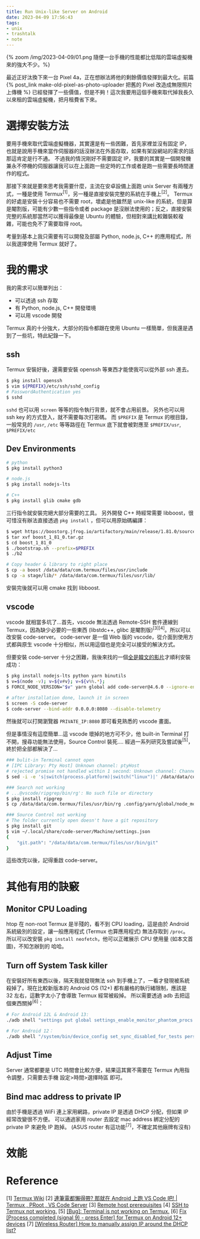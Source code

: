 ```yaml
---
title: Run Unix-like Server on Android
date: 2023-04-09 17:56:43
tags:
- unix
- trashtalk
- note
---
```


{% zoom /img/2023-04-09/01.png 隨便一台手機的性能都比低階的雲端虛擬機來的強大不少。%}

<!-- more -->

最近正好汰換下來一台 Pixel 4a，正在想辦法將他的剩餘價值發揮到最大化。前篇 {% post_link make-old-pixel-as-photo-uploader 把舊的 Pixel 改造成無限照片上傳機 %} 已經發揮了一些價值，但是不夠！這次我要用這個手機來取代掉我長久以來租的雲端虛擬機，把月租費省下來。

# 選擇安裝方法

要用手機來取代雲端虛擬機器，其實還是有一些困難，首先家裡並沒有固定 IP，也就是說用手機來當作伺服器的話沒辦法在外面存取，如果有架設網站的需求的話那這肯定是行不通。
不過我的情況剛好不需要固定 IP，我要的其實是一個開發機兼永不停機的伺服器讓我可以在上面跑一些定時的工作或者是跑一些需要長時間運作的程式。

那接下來就是要來思考我需要什麼，主流在安卓設備上面跑 unix Server 有兩種方式，一種是使用 Termux<sup>[1]</sup>，另一種是直接安裝完整的系統在手機上<sup>[2]</sup>。
Termux 的好處是安裝十分容易也不需要 root，壞處是他雖然是 unix-like 的系統，但是算是閹割版，可能有少數一些指令或者 package 是沒辦法使用的；反之，直接安裝完整的系統那當然可以獲得最像是 Ubuntu 的體驗，但相對來講比較難裝較複雜，可能也免不了需要取得 root。

考量到基本上我只需要有可以開發及部屬 Python, node.js, C++ 的應用程式，所以我選擇使用 Termux 就好了。

# 我的需求

我的需求可以簡單列出：
- 可以透過 ssh 存取
- 有 Python, node.js, C++ 開發環境
- 可以用 vscode 開發

Termux 真的十分強大，大部分的指令都跟在使用 Ubuntu 一樣簡單，但我還是遇到了一些坑，特此紀錄一下。

## ssh

Termux 安裝好後，還需要安裝 openssh 等東西才能使我可以從外部 ssh 進去。

```bash
$ pkg install openssh
$ vim ${PREFIX}/etc/ssh/sshd_config
# PasswordAuthentication yes
$ sshd
```

`sshd` 也可以用 `screen` 等等的指令執行背景，就不會占用前景。
另外也可以用 ssh key 的方式登入，就不需要每次打密碼。
而 `$PREFIX` 是 Termux 的根目錄，一般常見的 `/usr`, `/etc` 等等路徑在 Termux 底下就會被對應至 `$PREFIX/usr`, `$PREFIX/etc`

## Dev Environments

```bash
# python
$ pkg install python3

# node.js
$ pkg install nodejs-lts

# C++
$ pkg install glib cmake gdb
```

三行指令就安裝完絕大部分需要的工具。
另外開發 C++ 時經常需要 libboost，很可惜沒有辦法直接透過 `pkg install` ，但可以用原始碼編譯：

```bash
$ wget https://boostorg.jfrog.io/artifactory/main/release/1.81.0/source/boost_1_81_0.tar.gz
$ tar xvf boost_1_81_0.tar.gz
$ cd boost_1_81_0
$ ./bootstrap.sh --prefix=$PREFIX
$ ./b2

# Copy header & library to right place
$ cp -a boost /data/data/com.termux/files/usr/include
$ cp -a stage/lib/* /data/data/com.termux/files/usr/lib/
```

安裝完後就可以用 cmake 找到 libboost.

## vscode

vscode 就相當多坑了...首先，vscode 無法透過 Remote-SSH 套件連線到 Termux，因為缺少必要的一些東西 (libstdc++, glibc 是閹割版)<sup>[3][4]</sup>。所以可以改安裝 code-server。
code-server 是一個 Web 版的 vscode，從介面到使用方式都與原生 vscode 十分相似，所以用這個也是完全可以接受的解決方式。

但要安裝 code-server 十分之困難，我後來找的一個[全是韓文的影片](https://www.youtube.com/watch?v=-Je02KP3268)才順利安裝成功：

```bash
$ pkg install nodejs-lts python yarn binutils
$ v=$(node -v); v=${v#v}; v=${v%%.*};
$ FORCE_NODE_VERSION="$v" yarn global add code-server@4.6.0 --ignore-engines;

# after installation done, launch it in screen
$ screen -S code-server
$ code-server --bind-addr 0.0.0.0:8080 --disable-telemetry
```

然後就可以打開瀏覽器 `PRIVATE_IP:8080` 即可看見熟悉的 vscode 畫面。

但是事情沒有這麼簡單...這 vscode 壞掉的地方可不少，他 built-in Terminal 打不開，搜尋功能無法使用，Source Control 裝死....
經過一系列研究及嘗試後<sup>[5]</sup>，終於把全部都解決了...

```bash
### bulit-in Terminal cannot open
# [IPC Library: Pty Host] Unknown channel: ptyHost
# rejected promise not handled within 1 second: Unknown channel: Channel name 'ptyHost' timed out after 1000ms
$ sed -i -e 's|switch(process.platform)|switch("linux")|' /data/data/com.termux/files/home/.config/yarn/global/node_modules/code-server/lib/vscode/out/vs/platform/terminal/node/ptyHostMain.js

### Search not working
# ...@vscode/ripgrep/bin/rg': No such file or directory
$ pkg install ripgrep
$ cp /data/data/com.termux/files/usr/bin/rg .config/yarn/global/node_modules/code-server/lib/vscode/node_modules/@vscode/ripgrep/bin/rg.config/yarn/global/node_modules/code-server/lib/vscode/node_modules/@vscode/ripgrep/bin/rg

### Source Control not working
# The folder currently open doesn't have a git repository
$ pkg install git
$ vim ~/.local/share/code-server/Machine/settings.json
{
    "git.path": "/data/data/com.termux/files/usr/bin/git"
}
```

這些改完以後，記得重啟 code-server。

# 其他有用的訣竅

## Monitor CPU Loading
htop 在 non-root Termux 是半殘的，看不到 CPU loading，這是由於 Android 系統級別的設定，讓一般應用程式 (Termux 也算應用程式) 無法存取到 `/proc`。
所以可以改安裝 `pkg install neofetch`，他可以正確展示 CPU 使用量 (如本文首圖)，不知怎辦到的 哈哈。

## Turn off System Task killer
在安裝好所有東西以後，隔天我就發現無法 ssh 到手機上了，一看才發現被系統殺掉了。現在比較新版本的 Android OS (12+) 都有嚴格的執行緒限制，應該是 32 左右，這數字太小了會導致 Termux 經常被殺掉。
所以需要透過 adb 去把這個東西關掉<sup>[6]</sup>：

```bash
# For Android 12L & Android 13:
./adb shell "settings put global settings_enable_monitor_phantom_procs false"

# For Android 12：
./adb shell "/system/bin/device_config set_sync_disabled_for_tests persistent; /system/bin/device_config put activity_manager max_phantom_processes 2147483647"
```

## Adjust Time
Server 通常都要是 UTC 時間會比較方便，結果這其實不需要在 Termux 內用指令調整，只需要去手機 設定>時間>選擇時區 即可。

## Bind mac address to private IP
由於手機是透過 WiFi 連上家用網路，private IP 是透過 DHCP 分配，但如果 IP 經常改變很不方便。
可以通過家用 router 去設定 mac address 綁定分配的 private IP 來避免 IP 跑掉。
(ASUS router 有這功能<sup>[7]</sup>，不確定其他廠牌有沒有)

# 效能


# Reference

[1] [Termux Wiki](https://wiki.termux.com/wiki/Main_Page)
[2] [連筆電都懶得帶? 那就在 Android 上跑 VS Code 吧! | Termux , PRoot , VS Code Server](https://home.gamer.com.tw/artwork.php?sn=5533738)
[3] [Remote host prerequisites](https://code.visualstudio.com/docs/remote/linux#_remote-host-container-wsl-linux-prerequisites)
[4] [SSH to Termux not working.](https://github.com/microsoft/vscode-remote-release/issues/3769)
[5] [[Bug]: Terminal is not working on Termux.](https://github.com/coder/code-server/issues/5496)
[6] [Fix [Process completed (signal 9) - press Enter] for Termux on Android 12+ devices](https://ivonblog.com/en-us/posts/fix-termux-signal9-error/)
[7] [[Wireless Router] How to manually assign IP around the DHCP list?](https://www.asus.com/support/FAQ/1000906/)
